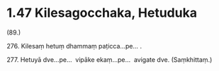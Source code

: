 # 1.47 Kilesagocchaka, Hetuduka

(89.)

276\. Kilesaṃ hetuṃ dhammaṃ paṭicca…pe… .

277\. Hetuyā dve…pe…  vipāke ekaṃ…pe…  avigate dve. (Saṃkhittaṃ.)
